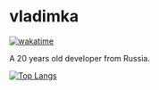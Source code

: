 # vladimka

[![wakatime](https://wakatime.com/badge/user/6212df7a-f4e4-4e63-bf29-4a489e8f5bb2.svg)](https://wakatime.com/@6212df7a-f4e4-4e63-bf29-4a489e8f5bb2)

A 20 years old developer from Russia.

[![Top Langs](https://github-readme-stats.vercel.app/api/top-langs/?username=vladimka&layout=compact&theme=dark)](https://github.com/anuraghazra/github-readme-stats)
